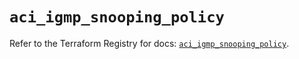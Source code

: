 # `aci_igmp_snooping_policy`

Refer to the Terraform Registry for docs: [`aci_igmp_snooping_policy`](https://registry.terraform.io/providers/ciscodevnet/aci/2.17.0/docs/resources/igmp_snooping_policy).
